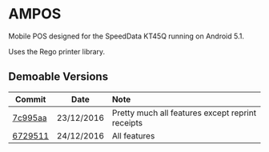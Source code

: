# AMPOS
Mobile POS designed for the SpeedData KT45Q running on Android 5.1.

Uses the Rego printer library. 

## Demoable Versions 

| Commit        | Date           | Note  |
| ------------- |:-------------:|:-----|
| [7c995aa](https://github.com/ShadAhm/AMPOS/commit/7bb634685ea090f31f51fda3983c4c699a744787)      | 23/12/2016 | Pretty much all features except reprint receipts |
| [6729511](https://github.com/ShadAhm/AMPOS/commit/6729511078ffc6bd91e04817b302fc8cfc31414d) | 24/12/2016 | All features | 
